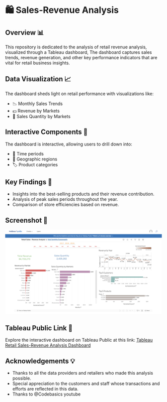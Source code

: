 # 🛍️ Sales-Revenue Analysis

## Overview 📊
This repository is dedicated to the analysis of retail revenue analysis, visualized through a Tableau dashboard, The dashboard captures sales trends, revenue generation, and other key performance indicators that are vital for retail business insights.

## Data Visualization 📈
The dashboard sheds light on retail performance with visualizations like:
- 📉 Monthly Sales Trends
- 💵 Revenue by Markets
- 🏪 Sales Quantity by Markets

## Interactive Components 🔧
The dashboard is interactive, allowing users to drill down into:
- 📅 Time periods
- 📍 Geographic regions
- 🏷️ Product categories

## Key Findings 🔑
- Insights into the best-selling products and their revenue contribution.
- Analysis of peak sales periods throughout the year.
- Comparison of store efficiencies based on revenue.

## Screenshot 📸
![Retail Sales-Revenue Dashboard](Screenshot.png)

## Tableau Public Link 🔗
Explore the interactive dashboard on Tableau Public at this link:
[Tableau Retail Sales-Revenue Analysis Dashboard](https://public.tableau.com/app/profile/veda.samhitha.dyawanapally/viz/RetailSales-RevenueAnalysis/Dashboard1)
## Acknowledgements 💡
- Thanks to all the data providers and retailers who made this analysis possible.
- Special appreciation to the customers and staff whose transactions and efforts are reflected in this data.
- Thanks to @Codebasics youtube
